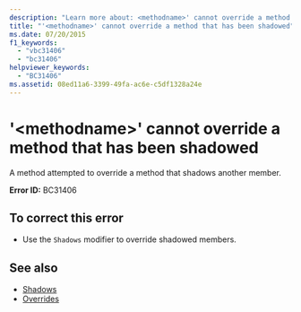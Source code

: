 ```yaml
---
description: "Learn more about: <methodname>' cannot override a method that has been shadowed"
title: "'<methodname>' cannot override a method that has been shadowed"
ms.date: 07/20/2015
f1_keywords: 
  - "vbc31406"
  - "bc31406"
helpviewer_keywords: 
  - "BC31406"
ms.assetid: 08ed11a6-3399-49fa-ac6e-c5df1328a24e
---
```

# '\<methodname>' cannot override a method that has been shadowed

A method attempted to override a method that shadows another member.  
  
 **Error ID:** BC31406  
  
## To correct this error  
  
- Use the `Shadows` modifier to override shadowed members.  
  
## See also

- [Shadows](../language-reference/modifiers/shadows.md)
- [Overrides](../language-reference/modifiers/overrides.md)
